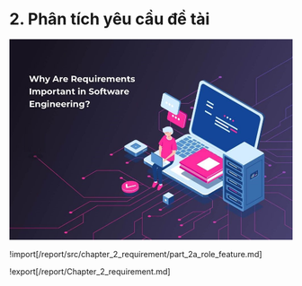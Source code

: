 # **2. Phân tích yêu cầu đề tài**

<center>
  <img src="https://github.com/datai999/thesis-document/blob/main/report/src/chapter_2_requirement/img/requirement.png?raw=true">
</center>

<div style="page-break-after: always;"></div>

!import[/report/src/chapter_2_requirement/part_2a_role_feature.md]

!export[/report/Chapter_2_requirement.md]
